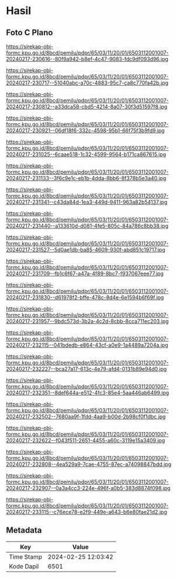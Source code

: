 # Hasil

## Foto C Plano

https://sirekap-obj-formc.kpu.go.id/8bcd/pemilu/pdpr/65/03/11/20/01/6503112001007-20240217-230616--80f9a942-b8ef-4c47-9083-fdc9df093d96.jpg

https://sirekap-obj-formc.kpu.go.id/8bcd/pemilu/pdpr/65/03/11/20/01/6503112001007-20240217-230717--51040abc-a70c-4883-95c7-ca8c770fa42b.jpg

https://sirekap-obj-formc.kpu.go.id/8bcd/pemilu/pdpr/65/03/11/20/01/6503112001007-20240217-230812--a33dca58-cbd5-4214-8a07-30f3d51597f8.jpg

https://sirekap-obj-formc.kpu.go.id/8bcd/pemilu/pdpr/65/03/11/20/01/6503112001007-20240217-230921--06df18f6-332c-4598-95b1-66f75f3b9fd9.jpg

https://sirekap-obj-formc.kpu.go.id/8bcd/pemilu/pdpr/65/03/11/20/01/6503112001007-20240217-231025--6caae518-1c32-4599-9564-b171ca867615.jpg

https://sirekap-obj-formc.kpu.go.id/8bcd/pemilu/pdpr/65/03/11/20/01/6503112001007-20240217-231133--3f6c9e1c-eb1b-4dda-8bb6-8f378b5e3a40.jpg

https://sirekap-obj-formc.kpu.go.id/8bcd/pemilu/pdpr/65/03/11/20/01/6503112001007-20240217-231341--c43da84d-1ea3-449d-9411-963a82b54137.jpg

https://sirekap-obj-formc.kpu.go.id/8bcd/pemilu/pdpr/65/03/11/20/01/6503112001007-20240217-231440--a133610d-d081-4fe5-805c-84a786c8bb38.jpg

https://sirekap-obj-formc.kpu.go.id/8bcd/pemilu/pdpr/65/03/11/20/01/6503112001007-20240217-231527--5d0ae1db-ba85-4609-930f-abd851c19717.jpg

https://sirekap-obj-formc.kpu.go.id/8bcd/pemilu/pdpr/65/03/11/20/01/6503112001007-20240217-231709--fb1c6f67-a47a-4f89-8bc7-f937067eee77.jpg

https://sirekap-obj-formc.kpu.go.id/8bcd/pemilu/pdpr/65/03/11/20/01/6503112001007-20240217-231830--d61978f2-bffe-478c-8d4e-6e1594b6f69f.jpg

https://sirekap-obj-formc.kpu.go.id/8bcd/pemilu/pdpr/65/03/11/20/01/6503112001007-20240217-231957--9bdc573d-3b2a-4c2d-8cbb-8cca711ec203.jpg

https://sirekap-obj-formc.kpu.go.id/8bcd/pemilu/pdpr/65/03/11/20/01/6503112001007-20240217-232115--041bdedb-e864-43cf-a0e9-1a4489a7204a.jpg

https://sirekap-obj-formc.kpu.go.id/8bcd/pemilu/pdpr/65/03/11/20/01/6503112001007-20240217-232227--bca27a17-613c-4e79-afd4-0131b89e94d0.jpg

https://sirekap-obj-formc.kpu.go.id/8bcd/pemilu/pdpr/65/03/11/20/01/6503112001007-20240217-232351--8def644a-e512-4fc3-85e4-5aa446ab6499.jpg

https://sirekap-obj-formc.kpu.go.id/8bcd/pemilu/pdpr/65/03/11/20/01/6503112001007-20240217-232502--7680aa9f-1fdd-4aa9-b00d-2b98cf0f1dbc.jpg

https://sirekap-obj-formc.kpu.go.id/8bcd/pemilu/pdpr/65/03/11/20/01/6503112001007-20240217-232622--f043f511-2651-4455-a60c-3119e15a3409.jpg

https://sirekap-obj-formc.kpu.go.id/8bcd/pemilu/pdpr/65/03/11/20/01/6503112001007-20240217-232808--4ea529a9-7cae-4755-87ec-a74098847bdd.jpg

https://sirekap-obj-formc.kpu.go.id/8bcd/pemilu/pdpr/65/03/11/20/01/6503112001007-20240217-232907--0a3a4cc3-224e-496f-a0b5-383d8874f098.jpg

https://sirekap-obj-formc.kpu.go.id/8bcd/pemilu/pdpr/65/03/11/20/01/6503112001007-20240217-233115--c76ece78-e2f9-449e-a643-b6e80fae21d2.jpg


## Metadata

| Key        | Value               |
| ---------- | ------------------- |
| Time Stamp | 2024-02-25 12:03:42 |
| Kode Dapil | 6501                |



